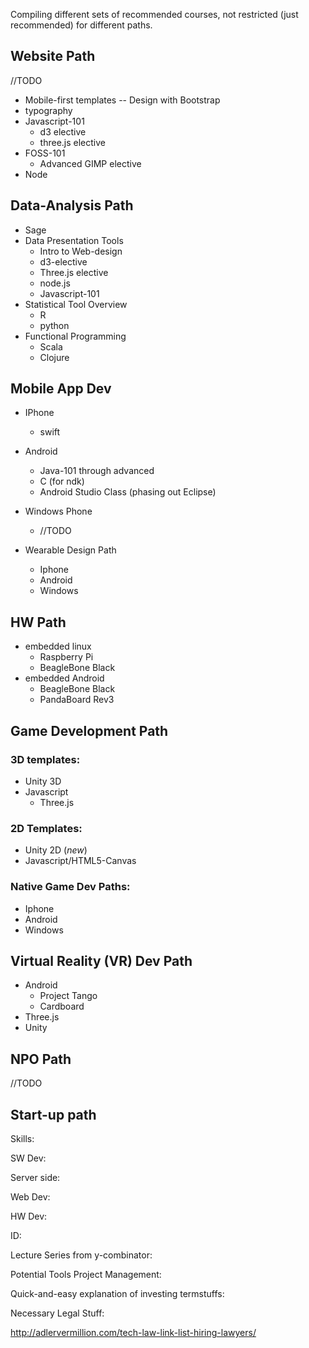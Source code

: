 Compiling different sets of recommended courses, not restricted (just recommended) for different paths.


## Website Path

//TODO

* Mobile-first templates -- Design with Bootstrap
* typography
* Javascript-101
  * d3 elective
  * three.js elective
* FOSS-101
  * Advanced GIMP elective
* Node


## Data-Analysis Path


* Sage
* Data Presentation Tools
  * Intro to Web-design
  * d3-elective
  * Three.js elective
  * node.js
  * Javascript-101
* Statistical Tool Overview
  * R
  * python
* Functional Programming
  * Scala
  * Clojure

## Mobile App Dev

* IPhone
  * swift 


* Android
  * Java-101 through advanced
  * C (for ndk)
  * Android Studio Class (phasing out Eclipse)


* Windows Phone
  * //TODO
  
* Wearable Design Path
  * Iphone
  * Android
  * Windows

## HW Path

* embedded linux
  * Raspberry Pi
  * BeagleBone Black
* embedded Android
  * BeagleBone Black
  * PandaBoard Rev3



## Game Development Path

### 3D templates:

* Unity 3D
* Javascript
  * Three.js

### 2D Templates:

* Unity 2D (*new*)
* Javascript/HTML5-Canvas

### Native Game Dev Paths:
* Iphone
* Android
* Windows


## Virtual Reality (VR) Dev Path

* Android 
  * Project Tango
  * Cardboard
* Three.js
* Unity


## NPO Path

//TODO

## Start-up path


Skills:


SW Dev:

Server side:

Web Dev:

HW Dev: 

ID: 


Lecture Series from y-combinator:

Potential Tools Project Management:

Quick-and-easy explanation of investing termstuffs:

Necessary Legal Stuff:

http://adlervermillion.com/tech-law-link-list-hiring-lawyers/
